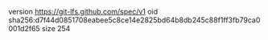 version https://git-lfs.github.com/spec/v1
oid sha256:d7f44d0851708eabee5c8ce14e2825bd64b8db245c88f1ff3fb79ca0001d2f65
size 254

